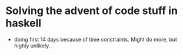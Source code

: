 # Solving the advent of code stuff in haskell

- doing first 14 days because of time constraints. Might do more, but highly
  unlikely.
